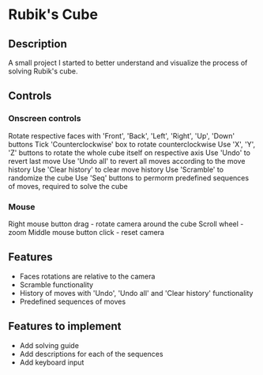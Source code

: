 # Rubik's Cube

## Description

A small project I started to better understand and visualize the process of solving Rubik's cube.

## Controls

### Onscreen controls

Rotate respective faces with 'Front', 'Back', 'Left', 'Right', 'Up', 'Down' buttons
Tick 'Counterclockwise' box to rotate counterclockwise
Use 'X', 'Y', 'Z' buttons to rotate the whole cube itself on respective axis
Use 'Undo' to revert last move
Use 'Undo all' to revert all moves according to the move history
Use 'Clear history' to clear move history
Use 'Scramble' to randomize the cube
Use 'Seq' buttons to permorm predefined sequences of moves, required to solve the cube 

### Mouse

Right mouse button drag - rotate camera around the cube
Scroll wheel - zoom
Middle mouse button click - reset camera

## Features

- Faces rotations are relative to the camera
- Scramble functionality
- History of moves with 'Undo', 'Undo all' and 'Clear history' functionality
- Predefined sequences of moves

## Features to implement

- Add solving guide
- Add descriptions for each of the sequences
- Add keyboard input